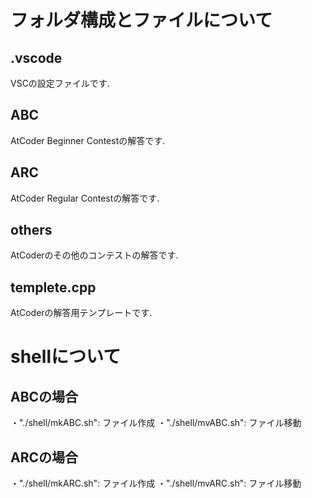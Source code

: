 # フォルダ構成とファイルについて
## .vscode
VSCの設定ファイルです. 
## ABC
AtCoder Beginner Contestの解答です. 
## ARC
AtCoder Regular Contestの解答です. 
## others
AtCoderのその他のコンテストの解答です. 
## templete.cpp
AtCoderの解答用テンプレートです. 

# shellについて
## ABCの場合
・"./shell/mkABC.sh": ファイル作成
・"./shell/mvABC.sh": ファイル移動
## ARCの場合
・"./shell/mkARC.sh": ファイル作成
・"./shell/mvARC.sh": ファイル移動
